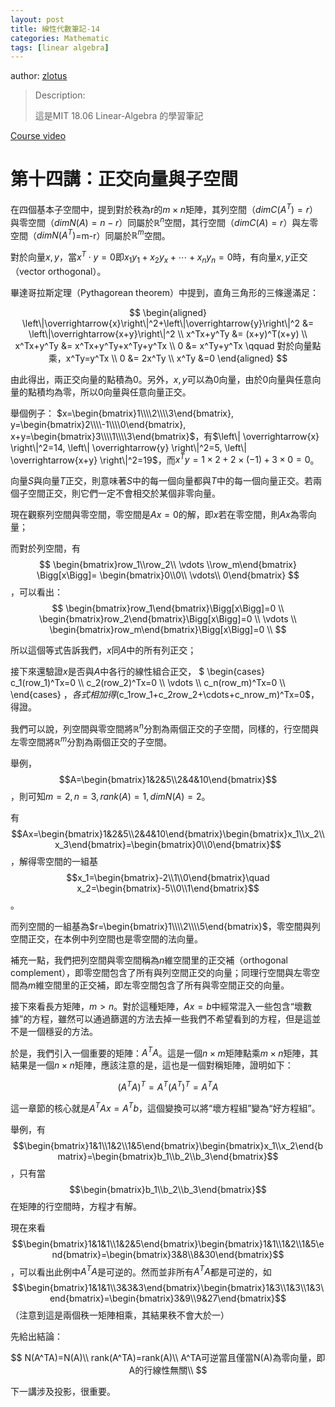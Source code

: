 ```yaml
---
layout: post
title: 線性代數筆記-14
categories: Mathematic
tags: [linear algebra]
---
```


author: [zlotus](https://github.com/zlotus/notes-linear-algebra)

> Description:
>
> 這是MIT 18.06 Linear-Algebra 的學習筆記	

[Course video](https://www.youtube.com/watch?v=QVKj3LADCnA&list=PLE7DDD91010BC51F8&index=15&ab_channel=MITOpenCourseWare)

<!-- more -->

# 第十四講：正交向量與子空間

在四個基本子空間中，提到對於秩為r的$m \times n$矩陣，其列空間（$dim C(A^T)=r$）與零空間（$dim N(A)=n-r$）同屬於$\mathbb{R}^n$空間，其行空間（$dim C(A)=r$）與左零空間（$dim N(A^T)$=m-r）同屬於$\mathbb{R}^m$空間。

對於向量$x, y$，當$x^T \cdot y=0$即$x_1y_1+x_2y_x+\cdots+x_ny_n=0$時，有向量$x, y$正交（vector orthogonal）。

畢達哥拉斯定理（Pythagorean theorem）中提到，直角三角形的三條邊滿足：

$$
\begin{aligned}
\left\|\overrightarrow{x}\right\|^2+\left\|\overrightarrow{y}\right\|^2 &= \left\|\overrightarrow{x+y}\right\|^2 \\
x^Tx+y^Ty &= (x+y)^T(x+y) \\ 
x^Tx+y^Ty &= x^Tx+y^Ty+x^Ty+y^Tx \\
0 &= x^Ty+y^Tx \qquad 對於向量點乘，x^Ty=y^Tx \\
0 &= 2x^Ty \\
x^Ty &=0
\end{aligned}
$$

由此得出，兩正交向量的點積為$0$。另外，$x, y$可以為$0$向量，由於$0$向量與任意向量的點積均為零，所以$0$向量與任意向量正交。

舉個例子：
$x=\begin{bmatrix}1\\\\2\\\\3\end{bmatrix}, y=\begin{bmatrix}2\\\\-1\\\\0\end{bmatrix}, x+y=\begin{bmatrix}3\\\\1\\\\3\end{bmatrix}$，有$\left\| \overrightarrow{x} \right\|^2=14, \left\| \overrightarrow{y} \right\|^2=5, \left\| \overrightarrow{x+y} \right\|^2=19$，而$x^Ty=1\times2+2\times (-1)+3\times0=0$。

向量$S$與向量$T$正交，則意味著$S$中的每一個向量都與$T$中的每一個向量正交。若兩個子空間正交，則它們一定不會相交於某個非零向量。

現在觀察列空間與零空間，零空間是$Ax=0$的解，即$x$若在零空間，則$Ax$為零向量；

而對於列空間，有 $$
\begin{bmatrix}row_1\\row_2\\ \vdots \\row_m\end{bmatrix}
\Bigg[x\Bigg]=
\begin{bmatrix}0\\0\\ \vdots\\ 0\end{bmatrix}
$$，可以看出：
$$
\begin{bmatrix}row_1\end{bmatrix}\Bigg[x\Bigg]=0 \\
\begin{bmatrix}row_2\end{bmatrix}\Bigg[x\Bigg]=0 \\
\vdots \\
\begin{bmatrix}row_m\end{bmatrix}\Bigg[x\Bigg]=0 \\
$$

所以這個等式告訴我們，$x$同$A$中的所有列正交；

接下來還驗證$x$是否與$A$中各行的線性組合正交，
$
\begin{cases}
c_1(row_1)^Tx=0 \\\\
c_2(row_2)^Tx=0 \\\\
\vdots \\\\
c_n(row_m)^Tx=0 \\\\
\end{cases}
$，各式相加得$(c_1row_1+c_2row_2+\cdots+c_nrow_m)^Tx=0$，得證。

我們可以說，列空間與零空間將$\mathbb{R}^n$分割為兩個正交的子空間，同樣的，行空間與左零空間將$\mathbb{R}^m$分割為兩個正交的子空間。

舉例，$$A=\begin{bmatrix}1&2&5\\2&4&10\end{bmatrix}$$，則可知$m=2, n=3, rank(A)=1, dim N(A)=2$。

有$$Ax=\begin{bmatrix}1&2&5\\2&4&10\end{bmatrix}\begin{bmatrix}x_1\\x_2\\x_3\end{bmatrix}=\begin{bmatrix}0\\0\end{bmatrix}$$，解得零空間的一組基$$x_1=\begin{bmatrix}-2\\1\\0\end{bmatrix}\quad x_2=\begin{bmatrix}-5\\0\\1\end{bmatrix}$$。

而列空間的一組基為$r=\begin{bmatrix}1\\\\2\\\\5\end{bmatrix}$，零空間與列空間正交，在本例中列空間也是零空間的法向量。

補充一點，我們把列空間與零空間稱為$n$維空間里的正交補（orthogonal complement），即零空間包含了所有與列空間正交的向量；同理行空間與左零空間為$m$維空間里的正交補，即左零空間包含了所有與零空間正交的向量。

接下來看長方矩陣，$m>n$。對於這種矩陣，$Ax=b$中經常混入一些包含“壞數據”的方程，雖然可以通過篩選的方法去掉一些我們不希望看到的方程，但是這並不是一個穩妥的方法。

於是，我們引入一個重要的矩陣：$A^TA$。這是一個$n \times m$矩陣點乘$m \times n$矩陣，其結果是一個$n \times n$矩陣，應該注意的是，這也是一個對稱矩陣，證明如下：

$$
(A^TA)^T=A^T(A^T)^T=A^TA
$$

這一章節的核心就是$A^TAx=A^Tb$，這個變換可以將“壞方程組”變為“好方程組”。

舉例，有$$\begin{bmatrix}1&1\\1&2\\1&5\end{bmatrix}\begin{bmatrix}x_1\\x_2\end{bmatrix}=\begin{bmatrix}b_1\\b_2\\b_3\end{bmatrix}$$，只有當$$\begin{bmatrix}b_1\\b_2\\b_3\end{bmatrix}$$在矩陣的行空間時，方程才有解。

現在來看$$\begin{bmatrix}1&1&1\\1&2&5\end{bmatrix}\begin{bmatrix}1&1\\1&2\\1&5\end{bmatrix}=\begin{bmatrix}3&8\\8&30\end{bmatrix}$$，可以看出此例中$A^TA$是可逆的。然而並非所有$A^TA$都是可逆的，如$$\begin{bmatrix}1&1&1\\3&3&3\end{bmatrix}\begin{bmatrix}1&3\\1&3\\1&3\end{bmatrix}=\begin{bmatrix}3&9\\9&27\end{bmatrix}$$（注意到這是兩個秩一矩陣相乘，其結果秩不會大於一）

先給出結論：

$$
N(A^TA)=N(A)\\
rank(A^TA)=rank(A)\\
A^TA可逆當且僅當N(A)為零向量，即A的行線性無關\\
$$

下一講涉及投影，很重要。